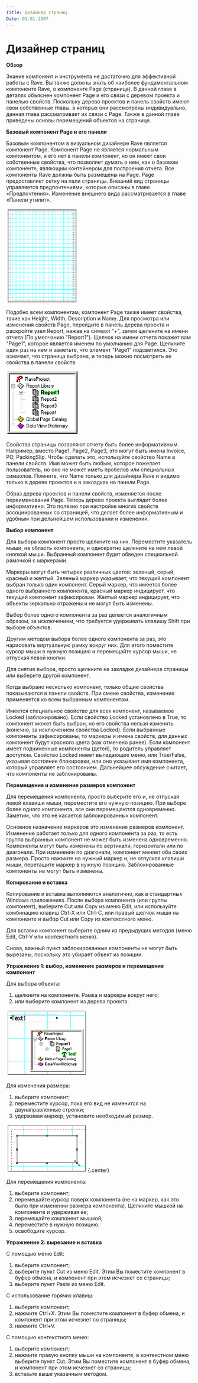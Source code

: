```yaml
---
Title: Дизайнер страниц
Date: 01.01.2007
---
```



Дизайнер страниц
================

**Обзор**

Знание компонент и инструмента не достаточно для эффективной работы с
Rave. Вы также должны знать об наиболее фундаментальном компоненте Rave,
о компоненте Page (страница). В данной главе в деталях объяснен
компонент Page и его связи с деревом проекта и панелью свойств.
Поскольку дерево проектов и панель свойств имеют свои собственные главы,
в которых они рассмотрены индивидуально, данная глава рассматривает их
связи с Page. Также в данной главе приведены основы перемещений объектов
на странице.

**Базовый компонент Page и его панели**

Базовым компонентом в визуальном дизайнере Rave является компонент Page.
Компонент Page не является нормальным компонентом, и его нет в панели
компонент, но он имеет свои собственные свойства, что позволяет думать о
нем, как о базовом компоненте, являющим контейнером для построения
отчета. Все компоненты Rave должны быть размещены на Page. Page
предоставляет сетку на пали страницы. Внешний вид страницы управляется
предпочтениями, которые описаны в главе «Предпочтения». Изменение
внешнего вида рассматривается в главе «Панели утилит».

![clip0199](clip0199.gif)

Подобно всем компонентам, компонент Page также имеет свойства, такие как
Height, Width, Description и Name. Для просмотра или изменения свойств
Page, перейдите в панель дерева проекта и раскройте узел Report, нажав
на символ "+", затем щелкните на имени отчета (По умолчанию
"Report1"). Щелчок на имени отчета покажет вам "Page1", которое
является именем по умолчанию для Page. Щелкните один раз на нем и
заметьте, что элемент "Page1" подсветился. Это означает, что страница
выбрана, и теперь можно посмотреть ее свойства в панели свойств.

![clip0197](clip0197.gif)

Свойства страницы позволяют отчету быть более информативным. Например,
вместо Page1, Page2, Page3, это могут быть имена Invoice, PO,
PackingSlip. Чтобы сделать это, используйте свойство Name в панели
свойств. Имя может быть любым, которое пожелает пользователь, но оно не
может иметь пробелов или специальных символов. Помните, что Name только
для дизайнера Rave и видимо только в дереве проектов и в закладках на
панели Page.

Образ дерева проектов и панели свойств, изменяется после переименования
Page. Теперь дерево проекта выглядит более информативно. Это полезно при
настройке многих свойств ассоциированных со страницей, что делает более
информативным и удобным при дельнейшем использовании и изменении.

**Выбор компонент**

Для выбора компонент просто щелкните на них. Переместите указатель мыши,
на область компонента, и однократно щелкните на нем левой кнопкой мыши.
Выбранный компонент будет обведен специальной рамочкой с маркерами.

Маркеры могут быть четырех различных цветов: зеленый, серый, красный и
желтый. Зеленый маркер указывает, что текущий компонент выбран только
один компонент. Серый маркер, что имеется более одного выбранного
компонента, красный маркер индицирует, что текущий компонент
зафиксирован. Желтый маркер индицирует, что объекты зеркально отражены и
не могут быть изменены.

Выбор более одного компонента за раз делается аналогичным образом, за
исключением, что требуется удерживать клавишу Shift при выборе объектов.

Другим методом выбора более одного компонента за раз, это нарисовать
виртуальную рамку вокруг них. Для этого поместите курсор мыши в нужную
позицию и перемещайте курсор мыши, не отпуская левой кнопки.

Для снятия выбора, просто щелкните на закладке дизайнера страницы или
выберите другой компонент.

Когда выбрано несколько компонент, только общие свойства  показываются в
панели свойств. При смене свойства, изменение применяется ко всем
выбранным компонентам.

Имеется специальное свойство для всех компонент, называемое Locked
(заблокировано). Если свойство Locked установлено в True, то компонент
может быть выбран, но его свойства нельзя изменить (конечно, за
исключением свойства Locked). Если выбранные компоненты зафиксированы,
то маркеры и имена свойств, для данных компонент будут красного цвета
(как отмечено ранее). Если компонент имеет подчиненные компоненты
(детей), то родитель управляет доступом. Свойство Locked имеет
выпадающее меню, или True/False, указывая состояние блокировки, или оно
указывает имя компонента, который управляет его состоянием. Дальнейшее
обсуждение считает, что компоненты не заблокированы.

**Перемещение и изменение размеров компонент**

Для перемещения компонента, просто выберите его и, не отпуская левой
клавиши мыши, переместите его нужную позицию. При выборе более одного
компонента, все они перемещаются одновременно. Заметим, что это не
касается заблокированных компонент.

Основное назначение маркеров это изменение размеров компонент. Изменение
работает только для одного компонента за раз, то есть группа выбранных
компонент не может быть изменена одновременно. Компоненты могут быть
изменены по вертикали, горизонтали или по диагонали. При изменении по
диагонали, компонент меняет оба своих размера. Просто нажмите на нужный
маркер и, не отпуская клавиши мыши, перетащите маркер в нужную позицию.
Заблокированные компоненты не могут быть изменены.

**Копирование и вставка**

Копирование и вставка выполняются аналогично, как в стандартных Windows
приложениях. После выбора компонента (или группы компонент), выберите
Cut или Copy из меню Edit, или используйте комбинацию клавиш Ctrl-X или
Ctrl-C, или правый щелчок мыши на компоненте и выбор Cut или Copy из
контекстного меню.

Для вставки компонент выберите одним из предыдущих методов (меню Edit,
Ctrl-V или контекстного меню).

Снова, важный пункт заблокированные компоненты не могут быть вырезаны,
поскольку это убирает объект из позиции.

**Упражнение 1: выбор, изменение размеров и перемещение компонент**

Для выбора объекта:

1.   щелкните на компоненте. Рамка  и маркеры вокруг него;
2.   или выберите компонент из дерева проекта.

![clip0200](clip0200.gif)

Для изменения размера:

1.   выберите компонент;
2.   переместите курсор, пока его вид не изменится на двунаправленные стрелки;
3.   удерживая маркер, установите необходимый размер.

![clip0201](clip0201.gif){.center}

Для перемещения компонента:

1.   выберите компонент;
2.   перемещайте курсор поверх компонента (не на маркер, как это было при изменении размера компонента). Щелкните мышкой на компоненте и удерживая ее;
3.   перемещайте компонент мышкой;
4.   переместите в нужную позицию.
5.   освободите курсор.

**Упражнение 2: вырезание и вставка**

С помощью меню Edit:

1.   выберите компонент;
2.   выберите пункт Cut из меню Edit. Этим Вы поместите компонент в буфер обмена, и компонент при этом исчезнет со страницы;
3.   выберите пункт Paste из меню Edit.

С использование горячих клавиш:

1.   выберите компонент;
2.   нажмите Ctrl+X. Этим Вы поместите компонент в буфер обмена, и компонент при этом исчезнет со страницы;
3.   нажмите Ctrl+V.

С помощью контекстного меню:

1.   выберите компонент;
2.   нажмите правую кнопку мыши на компоненте, в контекстном меню выберите пункт Cut. Этим Вы поместите компонент в буфер обмена, и компонент при этом исчезнет со страницы;
3.   вставьте выше указанным методом.
